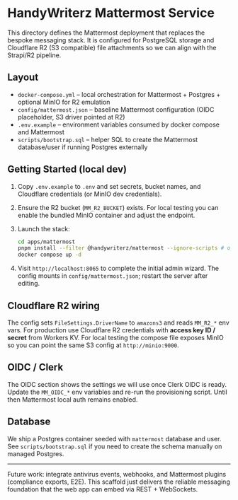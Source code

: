 ﻿# HandyWriterz Mattermost Service

This directory defines the Mattermost deployment that replaces the bespoke messaging stack. It is configured for PostgreSQL storage and Cloudflare R2 (S3 compatible) file attachments so we can align with the Strapi/R2 pipeline.

## Layout

- `docker-compose.yml` – local orchestration for Mattermost + Postgres + optional MinIO for R2 emulation
- `config/mattermost.json` – baseline Mattermost configuration (OIDC placeholder, S3 driver pointed at R2)
- `.env.example` – environment variables consumed by docker compose and Mattermost
- `scripts/bootstrap.sql` – helper SQL to create the Mattermost database/user if running Postgres externally

## Getting Started (local dev)

1. Copy `.env.example` to `.env` and set secrets, bucket names, and Cloudflare credentials (or MinIO dev credentials).
2. Ensure the R2 bucket (`MM_R2_BUCKET`) exists. For local testing you can enable the bundled MinIO container and adjust the endpoint.
3. Launch the stack:

   ```bash
   cd apps/mattermost
   pnpm install --filter @handywriterz/mattermost --ignore-scripts # optional placeholder if we publish scripts later
   docker compose up -d
   ```

4. Visit `http://localhost:8065` to complete the initial admin wizard. The config mounts in `config/mattermost.json`; restart the server after editing.

## Cloudflare R2 wiring

The config sets `FileSettings.DriverName` to `amazons3` and reads `MM_R2_*` env vars. For production use Cloudflare R2 credentials with **access key ID / secret** from Workers KV. For local testing the compose file exposes MinIO so you can point the same S3 config at `http://minio:9000`.

## OIDC / Clerk

The OIDC section shows the settings we will use once Clerk OIDC is ready. Update the `MM_OIDC_*` env variables and re-run the provisioning script. Until then Mattermost local auth remains enabled.

## Database

We ship a Postgres container seeded with `mattermost` database and user. See `scripts/bootstrap.sql` if you need to create the schema manually on managed Postgres.

---

Future work: integrate antivirus events, webhooks, and Mattermost plugins (compliance exports, E2E). This scaffold just delivers the reliable messaging foundation that the web app can embed via REST + WebSockets.
